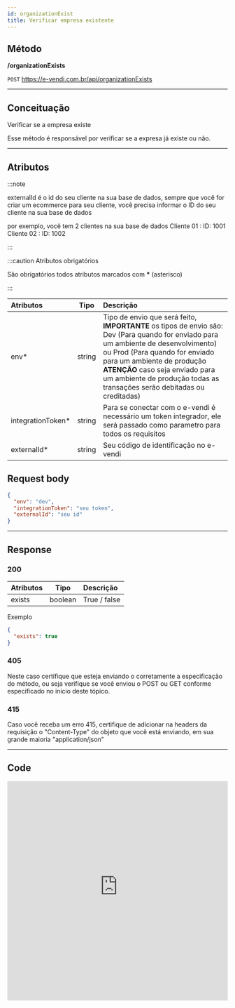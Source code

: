 ```yaml
---
id: organizationExist
title: Verificar empresa existente
---
```


## Método

**/organizationExists**

`POST` https://e-vendi.com.br/api/organizationExists

---

## Conceituação

Verificar se a empresa existe

Esse método é responsável por verificar se a expresa já existe ou não.

---

## Atributos

:::note

externalId é o id do seu cliente na sua base de dados, sempre que você for criar um ecommerce para seu cliente, você precisa informar o ID do seu cliente na sua base de dados

por exemplo, você tem 2 clientes na sua base de dados Cliente 01 : ID: 1001 Cliente 02 : ID: 1002

:::

:::caution Atributos obrigatórios

São obrigatórios todos atributos marcados com **\*** (asterisco)

:::

| Atributos | Tipo | Descrição |
| :-- | :-: | :-- |
| env\* | string | Tipo de envio que será feito, **IMPORTANTE** os tipos de envio são: Dev (Para quando for enviado para um ambiente de desenvolvimento) ou Prod (Para quando for enviado para um ambiente de produção **ATENÇÃO** caso seja enviado para um ambiente de produção todas as transações serão debitadas ou creditadas) |
| integrationToken\* | string | Para se conectar com o e-vendi é necessário um token integrador, ele será passado como parametro para todos os requisitos |
| externalId\* | string | Seu código de identificação no e-vendi |

## Request body

```json
{
  "env": "dev",
  "integrationToken": "seu token",
  "externalId": "seu id"
}
```

---

## Response

### 200

| Atributos |  Tipo   | Descrição    |
| :-------- | :-----: | :----------- |
| exists    | boolean | True / false |

Exemplo

```json
{
  "exists": true
}
```

### 405

Neste caso certifique que esteja enviando o corretamente a especificação do método, ou seja verifique se você enviou o POST ou GET conforme especificado no inicio deste tópico.

### 415

Caso você receba um erro 415, certifique de adicionar na headers da requisição o "Content-Type" do objeto que você está enviando, em sua grande maioria "application/json"

---

## Code

<iframe src="https://raw.githubusercontent.com/e-vendi/e-vendi-docs/main/json-examples/organizationExist.json" frameborder="0" scrolling="no" width="100%" height="500px" seamless></iframe>
